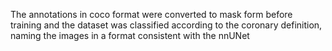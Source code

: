 The annotations in coco format were converted to mask form before training and the dataset was classified according to the coronary definition, naming the images in a format consistent with the nnUNet
